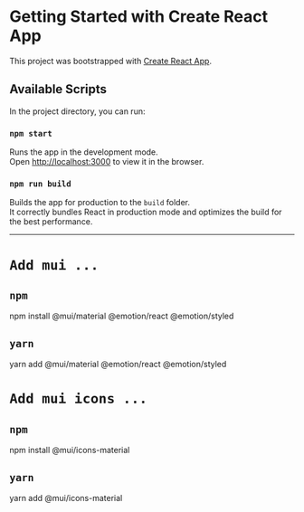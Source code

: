 # Getting Started with Create React App

This project was bootstrapped with [Create React App](https://github.com/facebook/create-react-app).

## Available Scripts

In the project directory, you can run:

### `npm start`

Runs the app in the development mode.\
Open [http://localhost:3000](http://localhost:3000) to view it in the browser.

### `npm run build`

Builds the app for production to the `build` folder.\
It correctly bundles React in production mode and optimizes the build for the best performance.

---

# `Add mui ...`

## `npm`

npm install @mui/material @emotion/react @emotion/styled

## `yarn`

yarn add @mui/material @emotion/react @emotion/styled

# `Add mui icons ...`

## `npm`

npm install @mui/icons-material

## `yarn`

yarn add @mui/icons-material
